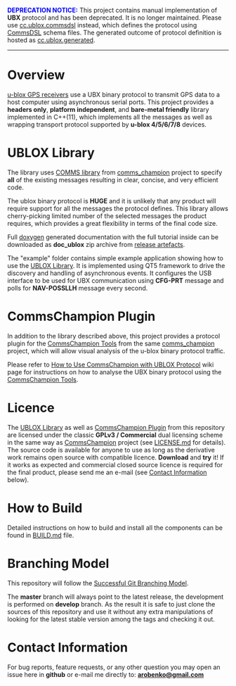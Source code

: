 <span style="color:blue">**DEPRECATION NOTICE:**</span> This project contains
manual implementation of **UBX** protocol and has been deprecated.
It is no longer maintained. Please use
[cc.ublox.commsdsl](https://github.com/arobenko/cc.ublox.commsdsl) instead,
which defines the protocol using [CommsDSL](https://github.com/arobenko/CommsDSL-Specification) 
schema files. The generated outcome of protocol definition is hosted as
[cc.ublox.generated](https://github.com/arobenko/cc.ublox.generated).

-----------------------------------------------------------------------

# Overview
[u-blox GPS receivers](https://www.u-blox.com/en/position-time)
use a UBX binary protocol to transmit GPS data to a host computer using
asynchronous serial ports. This project provides a **headers only**, **platform independent**,
and **bare-metal friendly** library implemented in C++(11), which implements all 
the messages as well as wrapping 
transport protocol supported by **u-blox 4/5/6/7/8** devices.

# UBLOX Library
The library uses [COMMS library](https://github.com/arobenko/comms_champion#comms-library)
from [comms_champion](https://github.com/arobenko/comms_champion) project 
to specify **all** of the existing messages resulting in clear, concise,
and very efficient code.

The ublox binary protocol is **HUGE** and it is unlikely that any product
will require support for all the messages the protocol defines. This library
allows cherry-picking limited number of the selected messages the product requires,
which provides a great flexibility in terms of the final code size.

Full [doxygen](www.doxygen.org) generated documentation with the full tutorial inside can be
downloaded as **doc_ublox** zip archive 
from [release artefacts](https://github.com/arobenko/ublox/releases).

The "example" folder contains simple example application showing how to use the [UBLOX Library](#ublox-library). 
It is implemented using QT5 framework to drive the discovery 
and handling of asynchronous events. It configures the USB interface to be used
for UBX communication using **CFG-PRT** message and polls for **NAV-POSSLLH** 
message every second.

# CommsChampion Plugin
In addition to the library described above, this project provides a protocol
plugin for the [CommsChampion Tools](https://github.com/arobenko/comms_champion#commschampion-tools)
from the same [comms_champion](https://github.com/arobenko/comms_champion) project,
which will allow visual analysis of the u-blox binary protocol traffic.

Please refer to 
[How to Use CommsChampion with UBLOX Protocol](https://github.com/arobenko/ublox/wiki/How-to-Use-CommsChampion-with-UBLOX-Protocol) 
wiki page for instructions on how to analyse the UBX binary protocol using the
[CommsChampion Tools](https://github.com/arobenko/comms_champion#commschampion-tools).

# Licence
The [UBLOX Library](#ublox-library) as well as [CommsChampion Plugin](#commschampion-plugin) 
from this repository are licensed under
the classic **GPLv3 / Commercial** dual licensing scheme in the same way as 
[CommsChampion](https://github.com/arobenko/comms_champion) project
(see [LICENSE.md](https://github.com/arobenko/comms_champion/blob/master/LICENSE.md) for details). The
source code is available for anyone to use as long as the derivative work
remains open source with compatible licence. **Download** and **try** it! If it works
as expected and commercial closed source licence is required for the final
product, please send me an e-mail (see [Contact Information](#contact-information) below).

# How to Build
Detailed instructions on how to build and install all the components can be
found in [BUILD.md](BUILD.md) file.

# Branching Model
This repository will follow the 
[Successful Git Branching Model](http://nvie.com/posts/a-successful-git-branching-model/).

The **master** branch will always point to the latest release, the
development is performed on **develop** branch. As the result it is safe
to just clone the sources of this repository and use it without
any extra manipulations of looking for the latest stable version among the tags and
checking it out.

# Contact Information
For bug reports, feature requests, or any other question you may open an issue
here in **github** or e-mail me directly to: **arobenko@gmail.com**

